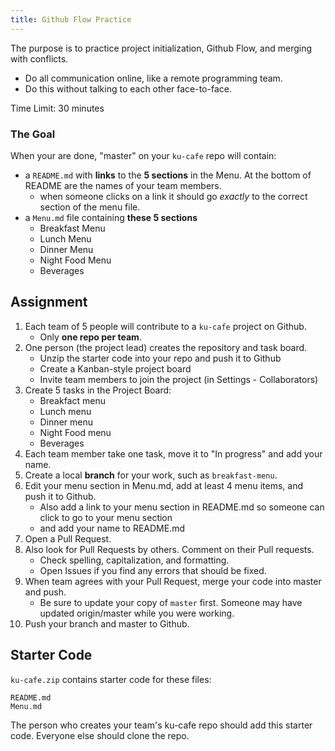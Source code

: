 ```yaml
---
title: Github Flow Practice
---
```


The purpose is to practice project initialization, Github Flow, and merging with conflicts.  
* Do all communication online, like a remote programming team.
* Do this without talking to each other face-to-face.    

Time Limit: 30 minutes

### The Goal

When your are done, "master" on your `ku-cafe` repo will contain:

* a `README.md` with **links** to the **5 sections** in the Menu. At the bottom of README are the names of your team members.
  - when someone clicks on a link it should go *exactly* to the correct section of the menu file.
* a `Menu.md` file containing **these 5 sections**
  - Breakfast Menu
  - Lunch Menu
  - Dinner Menu
  - Night Food Menu
  - Beverages 

## Assignment

1. Each team of 5 people will contribute to a `ku-cafe` project on Github.
   * Only **one repo per team**.
2. One person (the project lead) creates the repository and task board.
   * Unzip the starter code into your repo and push it to Github
   * Create a Kanban-style project board
   * Invite team members to join the project (in Settings - Collaborators)
3. Create 5 tasks in the Project Board:
   * Breakfact menu
   * Lunch menu
   * Dinner menu
   * Night Food menu
   * Beverages
4. Each team member take one task, move it to "In progress" and add your name.
5. Create a local **branch** for your work, such as `breakfast-menu`.
6. Edit your menu section in Menu.md, add at least 4 menu items, and push it to Github.
   * Also add a link to your menu section in README.md so someone can click to go to your menu section
   * and add your name to README.md
7. Open a Pull Request.
8. Also look for Pull Requests by others.  Comment on their Pull requests. 
   * Check spelling, capitalization, and formatting.
   * Open Issues if you find any errors that should be fixed.
9. When team agrees with your Pull Request, merge your code into master and push.
   * Be sure to update your copy of `master` first. Someone may have updated origin/master while you were working.
10. Push your branch and master to Github.


## Starter Code

`ku-cafe.zip` contains starter code for these files:
```
README.md
Menu.md
```
The person who creates your team's ku-cafe repo should add this starter code.
Everyone else should clone the repo.
